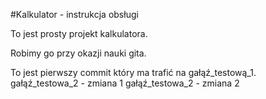 #Kalkulator - instrukcja obsługi

To jest prosty projekt kalkulatora.

Robimy go przy okazji nauki gita.

To jest pierwszy commit który ma trafić na gałąź_testową_1.
gałąź_testowa_2 - zmiana 1
gałąź_testowa_2 - zmiana 2